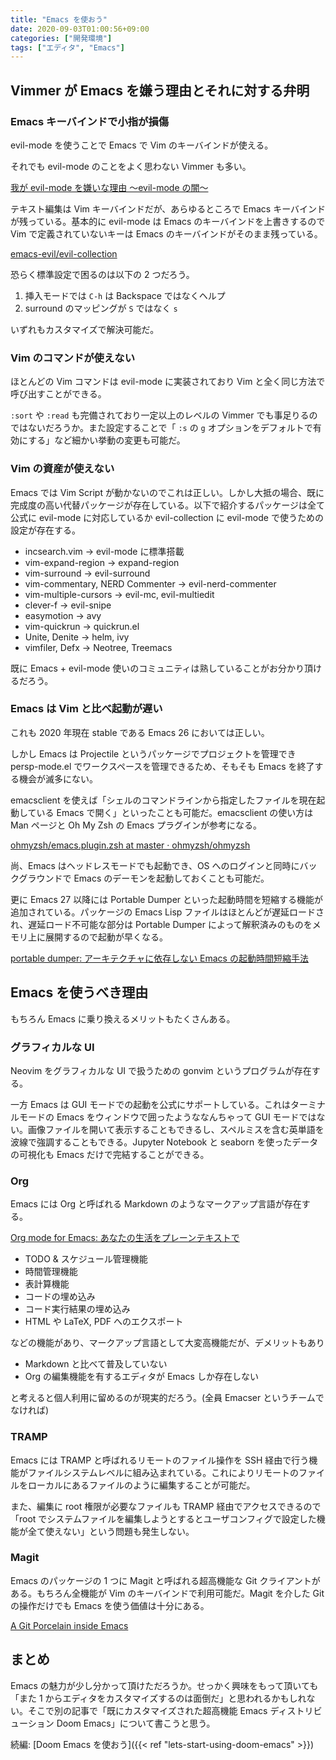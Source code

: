 ```yaml
---
title: "Emacs を使おう"
date: 2020-09-03T01:00:56+09:00
categories: ["開発環境"]
tags: ["エディタ", "Emacs"]
---
```


## Vimmer が Emacs を嫌う理由とそれに対する弁明

### Emacs キーバインドで小指が損傷

evil-mode を使うことで Emacs で Vim のキーバインドが使える。

それでも evil-mode のことをよく思わない Vimmer も多い。

[我が evil-mode を嫌いな理由 〜evil-mode の闇〜](https://www.slideshare.net/Shougo/evilmode-evilmode)

テキスト編集は Vim キーバインドだが、あらゆるところで Emacs キーバインドが残っている。基本的に evil-mode は Emacs のキーバインドを上書きするので Vim で定義されていないキーは Emacs のキーバインドがそのまま残っている。

[emacs-evil/evil-collection](https://github.com/emacs-evil/evil-collection)

恐らく標準設定で困るのは以下の 2 つだろう。

1. 挿入モードでは `C-h` は Backspace ではなくヘルプ
2. surround のマッピングが `S` ではなく `s`

いずれもカスタマイズで解決可能だ。

### Vim のコマンドが使えない

ほとんどの Vim コマンドは evil-mode に実装されており Vim と全く同じ方法で呼び出すことができる。

`:sort` や `:read` も完備されており一定以上のレベルの Vimmer でも事足りるのではないだろうか。また設定することで「 `:s` の `g` オプションをデフォルトで有効にする」など細かい挙動の変更も可能だ。

### Vim の資産が使えない

Emacs では Vim Script が動かないのでこれは正しい。しかし大抵の場合、既に完成度の高い代替パッケージが存在している。以下で紹介するパッケージは全て公式に evil-mode に対応しているか evil-collection に evil-mode で使うための設定が存在する。

- incsearch.vim → evil-mode に標準搭載
- vim-expand-region → expand-region
- vim-surround → evil-surround
- vim-commentary, NERD Commenter → evil-nerd-commenter
- vim-multiple-cursors → evil-mc, evil-multiedit
- clever-f → evil-snipe
- easymotion → avy
- vim-quickrun → quickrun.el
- Unite, Denite → helm, ivy
- vimfiler, Defx → Neotree, Treemacs

既に Emacs + evil-mode 使いのコミュニティは熟していることがお分かり頂けるだろう。

### Emacs は Vim と比べ起動が遅い

これも 2020 年現在 stable である Emacs 26 においては正しい。

しかし Emacs は Projectile というパッケージでプロジェクトを管理でき persp-mode.el でワークスペースを管理できるため、そもそも Emacs を終了する機会が滅多にない。

emacsclient を使えば「シェルのコマンドラインから指定したファイルを現在起動している Emacs で開く」といったことも可能だ。emacsclient の使い方は Man ページと Oh My Zsh の Emacs プラグインが参考になる。

[ohmyzsh/emacs.plugin.zsh at master · ohmyzsh/ohmyzsh](https://github.com/ohmyzsh/ohmyzsh/blob/master/plugins/emacs/emacs.plugin.zsh)

尚、Emacs はヘッドレスモードでも起動でき、OS へのログインと同時にバックグラウンドで Emacs のデーモンを起動しておくことも可能だ。

更に Emacs 27 以降には Portable Dumper といった起動時間を短縮する機能が追加されている。パッケージの Emacs Lisp ファイルはほとんどが遅延ロードされ、遅延ロード不可能な部分は Portable Dumper によって解釈済みのものをメモリ上に展開するので起動が早くなる。

[portable dumper: アーキテクチャに依存しない Emacs の起動時間短縮手法](http://lc.linux.or.jp/lc2002/papers/nagano0920h.pdf)

## Emacs を使うべき理由

もちろん Emacs に乗り換えるメリットもたくさんある。

### グラフィカルな UI

Neovim をグラフィカルな UI で扱うための gonvim というプログラムが存在する。

一方 Emacs は GUI モードでの起動を公式にサポートしている。これはターミナルモードの Emacs をウィンドウで囲ったようななんちゃって GUI モードではない。画像ファイルを開いて表示することもできるし、スペルミスを含む英単語を波線で強調することもできる。Jupyter Notebook と seaborn を使ったデータの可視化も Emacs だけで完結することができる。

### Org

Emacs には Org と呼ばれる Markdown のようなマークアップ言語が存在する。

[Org mode for Emacs: あなたの生活をプレーンテキストで](https://www.orgmode.org/ja)

- TODO & スケジュール管理機能
- 時間管理機能
- 表計算機能
- コードの埋め込み
- コード実行結果の埋め込み
- HTML や LaTeX, PDF へのエクスポート

などの機能があり、マークアップ言語として大変高機能だが、デメリットもあり

- Markdown と比べて普及していない
- Org の編集機能を有するエディタが Emacs しか存在しない

と考えると個人利用に留めるのが現実的だろう。(全員 Emacser というチームでなければ)

### TRAMP

Emacs には TRAMP と呼ばれるリモートのファイル操作を SSH 経由で行う機能がファイルシステムレベルに組み込まれている。これによりリモートのファイルをローカルにあるファイルのように編集することが可能だ。

また、編集に root 権限が必要なファイルも TRAMP 経由でアクセスできるので「root でシステムファイルを編集しようとするとユーザコンフィグで設定した機能が全て使えない」という問題も発生しない。

### Magit

Emacs のパッケージの 1 つに Magit と呼ばれる超高機能な Git クライアントがある。もちろん全機能が Vim のキーバインドで利用可能だ。Magit を介した Git の操作だけでも Emacs を使う価値は十分にある。

[A Git Porcelain inside Emacs](https://magit.vc)

## まとめ

Emacs の魅力が少し分かって頂けただろうか。せっかく興味をもって頂いても「また 1 からエディタをカスタマイズするのは面倒だ」と思われるかもしれない。そこで別の記事で「既にカスタマイズされた超高機能 Emacs ディストリビューション Doom Emacs」について書こうと思う。

続編: [Doom Emacs を使おう]({{< ref "lets-start-using-doom-emacs" >}})
